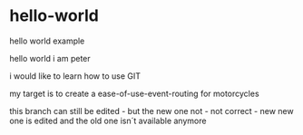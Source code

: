 # hello-world

hello world example

hello world i am peter

i would like to learn how to use GIT

my target is to create a ease-of-use-event-routing for motorcycles

this branch can still be edited - but the new one not - not correct - new new one is edited and the old one isn´t available anymore
